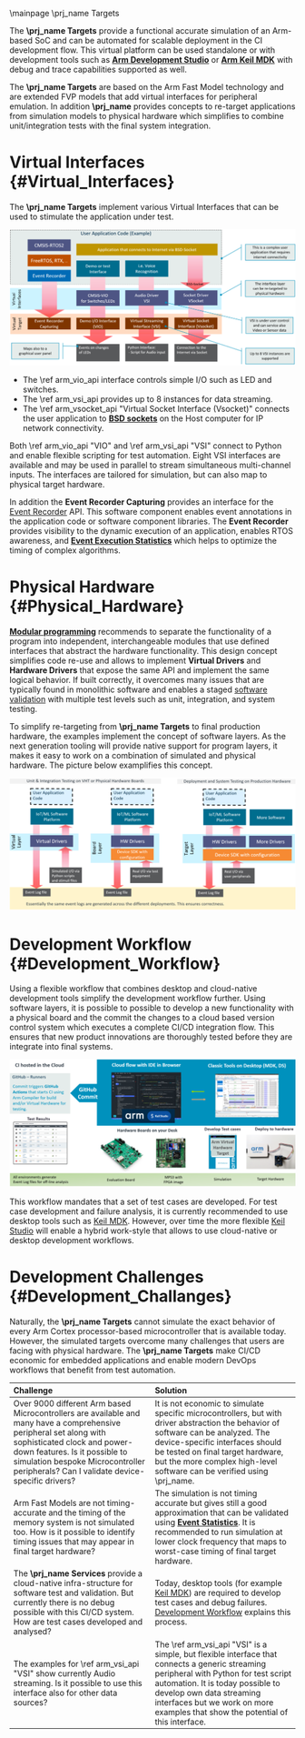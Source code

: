 \mainpage \prj_name Targets

The **\prj_name Targets** provide a functional accurate simulation of an Arm-based SoC and can be automated for scalable deployment in the CI development flow. This virtual platform can be used standalone or with development tools such as <a href="https://developer.arm.com/tools-and-software/embedded/arm-development-studio" target="_blank"><b>Arm Development Studio</b></a> or <a href="https://developer.arm.com/tools-and-software/embedded/keil-mdk" target="_blank"><b>Arm Keil MDK</b></a> with debug and trace capabilities supported as well.

The **\prj_name Targets** are based on the Arm Fast Model technology and are extended FVP models that add virtual interfaces for peripheral emulation.  In addition **\prj_name** provides concepts to re-target applications from simulation models to physical hardware which simplifies to combine unit/integration tests with the final system integration.


# Virtual Interfaces {#Virtual_Interfaces}

The **\prj_name Targets** implement various Virtual Interfaces that can be used to stimulate the application under test.

![Arm VHT Virtual Interfaces](./images/Virtual_Interfaces.png "Arm VHT with Virtual Interfaces")

  - The \ref arm_vio_api interface controls simple I/O such as LED and switches.
  - The \ref arm_vsi_api provides up to 8 instances for data streaming. 
  - The \ref arm_vsocket_api "Virtual Socket Interface (Vsocket)" connects the user application to [**BSD sockets**](https://en.wikipedia.org/wiki/Berkeley_sockets) on the Host computer for IP network connectivity.

Both \ref arm_vio_api "VIO" and \ref arm_vsi_api "VSI" connect to Python and enable flexible scripting for test automation. Eight VSI interfaces are available and may be used in parallel to stream simultaneous multi-channel inputs. The interfaces are tailored for simulation, but can also map to physical target hardware.

In addition the **Event Recorder Capturing** provides an interface for the [Event Recorder](https://www.keil.com/pack/doc/compiler/EventRecorder/html/er_overview.html) API. This software component enables event annotations in the application code or software component libraries. The **Event Recorder** provides visibility to the dynamic execution of an application, enables RTOS awareness, and [**Event Execution Statistics**](https://www.keil.com/pack/doc/compiler/EventRecorder/html/group__Event__Execution__Statistic.html) which helps to optimize the timing of complex algorithms.

# Physical Hardware {#Physical_Hardware}

[**Modular programming**](https://en.wikipedia.org/wiki/Modular_programming) recommends to separate the functionality of a program into independent, interchangeable modules that use defined interfaces that abstract the hardware functionality. This design concept simplifies code re-use and allows to implement **Virtual Drivers** and **Hardware Drivers** that expose the same API and implement the same logical behavior. If built correctly, it overcomes many issues that are typically found in monolithic software and enables a staged [software validation](https://en.wikipedia.org/wiki/Software_testing) with multiple test levels such as unit, integration, and system testing.

To simplify re-targeting from **\prj_name Targets** to final production hardware, the examples implement the concept of software layers. As the next generation tooling will provide native support for program layers, it makes it easy to work on a combination of simulated and physical hardware. The picture below examplifies this concept.

![Arm VHT Re-target to Hardware](./images/Simulation2Hardware.png "Re-target from Simulation to Hardware")


# Development Workflow {#Development_Workflow}

Using a flexible workflow that combines desktop and cloud-native development tools simplify the development workflow further. Using software layers, it is possible to possible to develop a new functionality with a physical board and the commit the changes to a cloud based version control system which executes a complete CI/CD integration flow. This ensures that new product innovations are thoroughly tested before they are integrate into final systems. 

![Development Workflow](./images/Workflow.png "Development Workflow")

This workflow mandates that a set of test cases are developed. For test case development and failure analysis, it is currently recommended to use desktop tools such as [Keil MDK](https://developer.arm.com/tools-and-software/embedded/keil-mdk). However, over time the more flexible [Keil Studio](https://www.keil.arm.com/) will enable a hybrid work-style that allows to use cloud-native or desktop development workflows. 


# Development Challenges {#Development_Challanges}

Naturally, the **\prj_name Targets** cannot simulate the exact behavior of every Arm Cortex processor-based microcontroller that is available today. However, the simulated targets overcome many challenges that users are facing with physical hardware. The **\prj_name Targets** make CI/CD economic for embedded applications and enable modern DevOps workflows that benefit from test automation.  

Challenge  | Solution
:----------|:------------
Over 9000 different Arm based Microcontrollers are available and many have a comprehensive peripheral set along with sophisticated clock and power-down features. Is it possible to simulation bespoke Microcontroller peripherals? Can I validate device-specific drivers?           | It is not economic to simulate specific microcontrollers, but with driver abstraction the behavior of software can be analyzed. The device-specific interfaces should be tested on final target hardware, but the more complex high-level software can be verified using \prj_name.
Arm Fast Models are not timing-accurate and the timing of the memory system is not simulated too. How is it possible to identify timing issues that may appear in final target hardware?         | The simulation is not timing accurate but gives still a good approximation that can be validated using [**Event Statistics**](https://www.keil.com/support/man/docs/uv4/uv4_db_dbg_evr_stat.htm). It is recommended to run simulation at lower clock frequency that maps to worst-case timing of final target hardware.
The **\prj_name Services** provide a cloud-native infra-structure for software test and validation. But currently there is no debug possible with this CI/CD system. How are test cases developed and analysed?       | Today, desktop tools (for example [Keil MDK](https://developer.arm.com/tools-and-software/embedded/keil-mdk)) are required to develop test cases and debug failures. [Development Workflow](./index.html##Development_Workflow) explains this process.
The examples for \ref arm_vsi_api "VSI" show currently Audio streaming.  Is it possible to use this interface also for other data sources?      | The \ref arm_vsi_api "VSI" is a simple, but flexible interface that connects a generic streaming peripheral with Python for test script automation. It is today possible to develop own data streaming interfaces but we work on more examples that show the potential of this interface.





